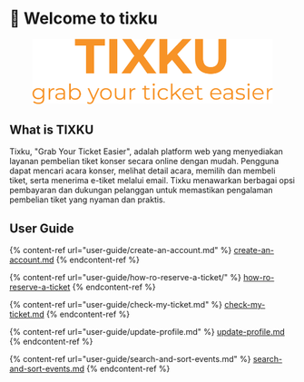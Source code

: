 # 👋 Welcome to tixku

<figure><img src=".gitbook/assets/TIXKU grab your ticket easier.png" alt=""><figcaption></figcaption></figure>

## What is TIXKU

Tixku, "Grab Your Ticket Easier", adalah platform web yang menyediakan layanan pembelian tiket konser secara online dengan mudah. Pengguna dapat mencari acara konser, melihat detail acara, memilih dan membeli tiket, serta menerima e-tiket melalui email. Tixku menawarkan berbagai opsi pembayaran dan dukungan pelanggan untuk memastikan pengalaman pembelian tiket yang nyaman dan praktis.

## User Guide

{% content-ref url="user-guide/create-an-account.md" %}
[create-an-account.md](user-guide/create-an-account.md)
{% endcontent-ref %}

{% content-ref url="user-guide/how-ro-reserve-a-ticket/" %}
[how-ro-reserve-a-ticket](user-guide/how-ro-reserve-a-ticket/)
{% endcontent-ref %}

{% content-ref url="user-guide/check-my-ticket.md" %}
[check-my-ticket.md](user-guide/check-my-ticket.md)
{% endcontent-ref %}

{% content-ref url="user-guide/update-profile.md" %}
[update-profile.md](user-guide/update-profile.md)
{% endcontent-ref %}

{% content-ref url="user-guide/search-and-sort-events.md" %}
[search-and-sort-events.md](user-guide/search-and-sort-events.md)
{% endcontent-ref %}

